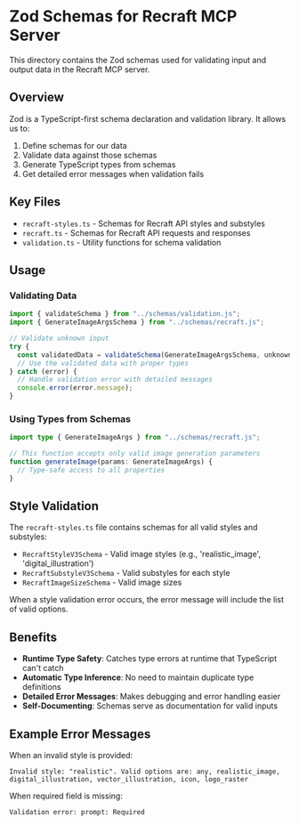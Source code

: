 # Zod Schemas for Recraft MCP Server

This directory contains the Zod schemas used for validating input and output data in the Recraft MCP server.

## Overview

Zod is a TypeScript-first schema declaration and validation library. It allows us to:

1. Define schemas for our data
2. Validate data against those schemas
3. Generate TypeScript types from schemas
4. Get detailed error messages when validation fails

## Key Files

- `recraft-styles.ts` - Schemas for Recraft API styles and substyles
- `recraft.ts` - Schemas for Recraft API requests and responses
- `validation.ts` - Utility functions for schema validation

## Usage

### Validating Data

```typescript
import { validateSchema } from "../schemas/validation.js";
import { GenerateImageArgsSchema } from "../schemas/recraft.js";

// Validate unknown input
try {
  const validatedData = validateSchema(GenerateImageArgsSchema, unknownInput);
  // Use the validated data with proper types
} catch (error) {
  // Handle validation error with detailed messages
  console.error(error.message);
}
```

### Using Types from Schemas

```typescript
import type { GenerateImageArgs } from "../schemas/recraft.js";

// This function accepts only valid image generation parameters
function generateImage(params: GenerateImageArgs) {
  // Type-safe access to all properties
}
```

## Style Validation

The `recraft-styles.ts` file contains schemas for all valid styles and substyles:

- `RecraftStyleV3Schema` - Valid image styles (e.g., 'realistic_image', 'digital_illustration')
- `RecraftSubstyleV3Schema` - Valid substyles for each style
- `RecraftImageSizeSchema` - Valid image sizes

When a style validation error occurs, the error message will include the list of valid options.

## Benefits

- **Runtime Type Safety**: Catches type errors at runtime that TypeScript can't catch
- **Automatic Type Inference**: No need to maintain duplicate type definitions
- **Detailed Error Messages**: Makes debugging and error handling easier
- **Self-Documenting**: Schemas serve as documentation for valid inputs

## Example Error Messages

When an invalid style is provided:

```
Invalid style: "realistic". Valid options are: any, realistic_image, digital_illustration, vector_illustration, icon, logo_raster
```

When required field is missing:

```
Validation error: prompt: Required
```
